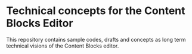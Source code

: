 # Technical concepts for the Content Blocks Editor
This repository contains sample codes, drafts and concepts as long term technical visions of the Content Blocks editor.
